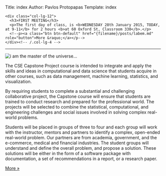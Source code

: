 Title: index
Author: Pavlos Protopapas
Template: index


<div class="row">

    <div class="col-lg-12">
      <h3>FIRST MEETING</h3>
      <p>The first day of class, is <b>WEDNESDAY 28th January 2015, TODAY, at 9-11</b> for 2 hours <b>at 60 Oxford St, Classroom 330</b>.</p>
      <!--p><a class="btn btn-default" href="{filename}/posts/labem.md" role="button">More &raquo;</a></p-->
    </div><!-- /.col-lg-4 -->
</div>

<hr/>
<div class="row">
    <div class="col-lg-4">
      <img class="img-responsive" src="http://moodle.unitec.ac.nz/pluginfile.php/306382/course/section/37915/cartoon.png" alt="i am the master of the universe...">
    </div>
<div class="col-lg-8">
<p> The CSE Capstone Project course is intended to integrate and apply the skills and ideas in computational and data science that students acquire in other courses, such as data management, machine learning, statistics, and visualization.</p>

<p>By requiring students to complete a substantial and challenging collaborative project, the Capstone course will ensure that students are trained to conduct research and prepared for the professional world. The projects will be selected to combine the statistical, computational, and engineering challenges and social issues involved in solving complex real-world problems.</p>

<p>Students will be placed in groups of three to four and each group will work with the instructor, mentors and partners to identify a complex, open-ended real-world problem. Our partners are from academia, government, and the e-commerce, medical and financial industries. The student groups will understand and define the overall problem, and propose a solution. These solutions will be either in the form of a software package with documentation, a set of recommendations in a report, or a research paper.</p>
<p><a class="btn btn-default" href="{filename}/pages/about.md" role="button">More &raquo;</a></p>
</div>
</div>
